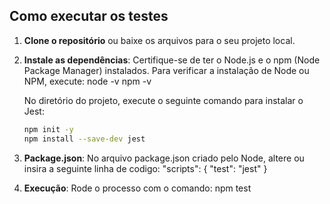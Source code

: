 ## Como executar os testes
1. **Clone o repositório** ou baixe os arquivos para o seu projeto local.

2. **Instale as dependências**:
   Certifique-se de ter o Node.js e o npm (Node Package Manager) instalados. 
   Para verificar a instalação de Node ou NPM, execute:
   node -v
   npm -v

   No diretório do projeto, execute o seguinte comando para instalar o Jest:
   ```bash
   npm init -y
   npm install --save-dev jest

3. **Package.json**:
    No arquivo package.json criado pelo Node, altere ou insira a seguinte linha de codigo:
    "scripts": {
    "test": "jest"
    }  

4. **Execução**:
    Rode o processo com o comando:
    npm test